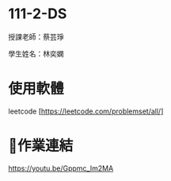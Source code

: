 # 111-2-DS
授課老師：蔡芸琤

學生姓名：林奕嫻

# 使用軟體

leetcode [https://leetcode.com/problemset/all/]

# 📖作業連結

https://youtu.be/Gppmc_Im2MA
